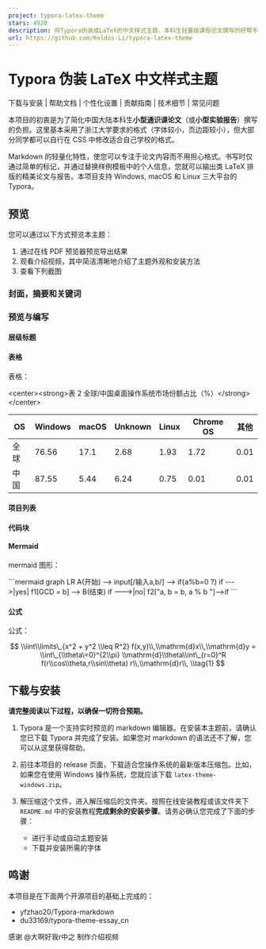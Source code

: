 ```yaml
---
project: typora-latex-theme
stars: 4920
description: 将Typora伪装成LaTeX的中文样式主题，本科生轻量级课程论文撰写的好帮手。This is a theme disguising Typora into Chinese LaTeX style.
url: https://github.com/Keldos-Li/typora-latex-theme
---
```


Typora 伪装 LaTeX 中文样式主题
======================

下载与安装 | 帮助文档 | 个性化设置 | 贡献指南 | 技术细节 | 常见问题

本项目的初衷是为了简化中国大陆本科生**小型通识课论文**（或**小型实验报告**）撰写的负担。这里基本采用了浙江大学要求的格式（字体较小，页边距较小），但大部分同学都可以自行在 CSS 中修改适合自己学校的格式。

Markdown 的轻量化特性，使您可以专注于论文内容而不用担心格式。书写时仅通过简单的标记，并通过替换样例模板中的个人信息，您就可以输出类 LaTeX 排版的精美论文与报告。本项目支持 Windows, macOS 和 Linux 三大平台的 Typora。

预览
--

您可以通过以下方式预览本主题：

1.  通过在线 PDF 预览器预览导出结果
2.  观看介绍视频，其中简洁清晰地介绍了主题外观和安装方法
3.  查看下列截图

### 封面，摘要和关键词

### 预览与编写

#### 层级标题

#### 表格

表格：

<center\><strong\>表 2  全球/中国桌面操作系统市场份额占比（%）</strong\></center\>

| OS   | Windows | macOS | Unknown | Linux | Chrome OS | 其他 |
| ---- | ------- | ----- | ------- | ----- | --------- | ---- |
| 全球 | 76.56   | 17.1  | 2.68    | 1.93  | 1.72      | 0.01 |
| 中国 | 87.55   | 5.44  | 6.24    | 0.75  | 0.01      | 0.01 |

#### 项目列表

#### 代码块

#### Mermaid

mermaid 图形：

​\`\`\`mermaid
graph LR
A(开始) -->
input\[/输入a,b/\] --> if{a%b=0 ?}
if --->|yes| f1\[GCD = b\] --> B(结束)
if --->|no| f2\["a, b = b, a % b "\]\-->if
​\`\`\`

#### 公式

公式：

$$
\\iint\\limits\_{x^2 + y^2 \\leq R^2} f(x,y)\\,\\mathrm{d}x\\,\\mathrm{d}y = \\int\_{\\theta\=0}^{2\\pi} \\mathrm{d}\\theta\\int\_{r=0}^R f(r\\cos\\theta,r\\sin\\theta) r\\,\\mathrm{d}r\\, \\tag{1}
$$

下载与安装
-----

**请完整阅读以下过程，以确保一切符合预期。**

1.  Typora 是一个支持实时预览的 markdown 编辑器。在安装本主题前，请确认您已下载 Typora 并完成了安装。如果您对 markdown 的语法还不了解，您可以从这里获得帮助。
    
2.  前往本项目的 release 页面，下载适合您操作系统的最新版本压缩包。比如，如果您在使用 Windows 操作系统，您就应该下载 `latex-theme-windows.zip`。
    
3.  解压缩这个文件，进入解压缩后的文件夹。按照在线安装教程或该文件夹下 `README.md` 中的安装教程**完成剩余的安装步骤**。请务必确认您完成了下面的步骤：
    
    -   进行手动或自动主题安装
    -   下载并安装所需的字体

鸣谢
--

本项目是在下面两个开源项目的基础上完成的：

-   yfzhao20/Typora-markdown
-   du33169/typora-theme-essay\_cn

感谢 @大啊好我r中之 制作介绍视频
